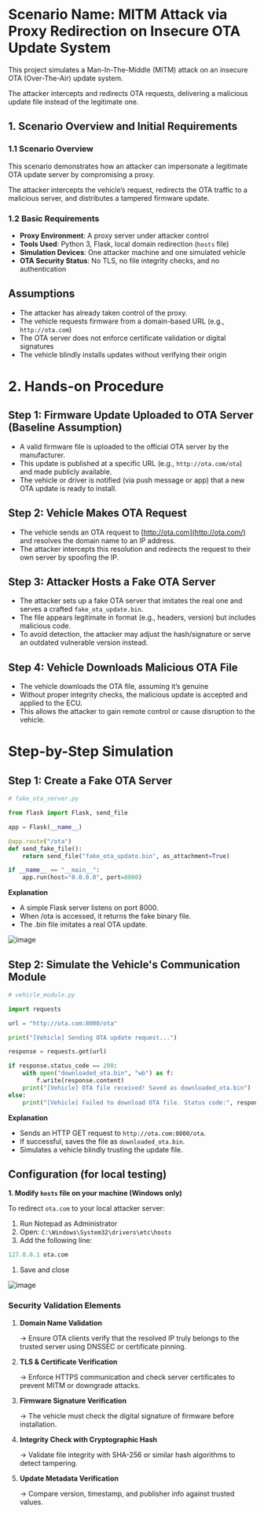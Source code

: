 # Scenario Name: MITM Attack via Proxy Redirection on Insecure OTA Update System

This project simulates a Man-In-The-Middle (MITM) attack on an insecure OTA (Over-The-Air) update system.

The attacker intercepts and redirects OTA requests, delivering a malicious update file instead of the legitimate one.

## 1. Scenario Overview and Initial Requirements

### 1.1 Scenario Overview

This scenario demonstrates how an attacker can impersonate a legitimate OTA update server by compromising a proxy.

The attacker intercepts the vehicle’s request, redirects the OTA traffic to a malicious server, and distributes a tampered firmware update.

### 1.2 Basic Requirements

- **Proxy Environment**: A proxy server under attacker control
- **Tools Used**: Python 3, Flask, local domain redirection (`hosts` file)
- **Simulation Devices**: One attacker machine and one simulated vehicle
- **OTA Security Status**: No TLS, no file integrity checks, and no authentication

## Assumptions

- The attacker has already taken control of the proxy.
- The vehicle requests firmware from a domain-based URL (e.g., `http://ota.com`)
- The OTA server does not enforce certificate validation or digital signatures
- The vehicle blindly installs updates without verifying their origin

# **2. Hands-on Procedure**

## Step 1: Firmware Update Uploaded to OTA Server (Baseline Assumption)

- A valid firmware file is uploaded to the official OTA server by the manufacturer.
- This update is published at a specific URL (e.g., `http://ota.com/ota`) and made publicly available.
- The vehicle or driver is notified (via push message or app) that a new OTA update is ready to install.

## Step 2: Vehicle Makes OTA Request

- The vehicle sends an OTA request to [http://ota.com](http://ota.com/) and resolves the domain name to an IP address.
- The attacker intercepts this resolution and redirects the request to their own server by spoofing the IP.

## Step 3: Attacker Hosts a Fake OTA Server

- The attacker sets up a fake OTA server that imitates the real one and serves a crafted `fake_ota_update.bin`.
- The file appears legitimate in format (e.g., headers, version) but includes malicious code.
- To avoid detection, the attacker may adjust the hash/signature or serve an outdated vulnerable version instead.

## Step 4: Vehicle Downloads Malicious OTA File

- The vehicle downloads the OTA file, assuming it’s genuine
- Without proper integrity checks, the malicious update is accepted and applied to the ECU.
- This allows the attacker to gain remote control or cause disruption to the vehicle.

# **Step-by-Step Simulation**

## **Step 1: Create a Fake OTA Server**

```python
# fake_ota_server.py

from flask import Flask, send_file

app = Flask(__name__)

@app.route("/ota")
def send_fake_file():
    return send_file("fake_ota_update.bin", as_attachment=True)

if __name__ == "__main__":
    app.run(host="0.0.0.0", port=8000)
```

**Explanation**

- A simple Flask server listens on port 8000.
- When /ota is accessed, it returns the fake binary file.
- The .bin file imitates a real OTA update.

![image](https://github.com/user-attachments/assets/adda3f2a-9f58-46a7-8b27-34544d66fa44)


## **Step 2: Simulate the Vehicle's Communication Module**

```python
# vehicle_module.py

import requests

url = "http://ota.com:8000/ota"

print("[Vehicle] Sending OTA update request...")

response = requests.get(url)

if response.status_code == 200:
    with open("downloaded_ota.bin", "wb") as f:
        f.write(response.content)
    print("[Vehicle] OTA file received! Saved as downloaded_ota.bin")
else:
    print("[Vehicle] Failed to download OTA file. Status code:", response.status_code)
```

**Explanation**

- Sends an HTTP GET request to `http://ota.com:8000/ota`.
- If successful, saves the file as `downloaded_ota.bin`.
- Simulates a vehicle blindly trusting the update file.

## **Configuration (for local testing)**

**1. Modify `hosts` file on your machine (Windows only)**

To redirect `ota.com` to your local attacker server:

1. Run Notepad as Administrator
2. Open: `C:\Windows\System32\drivers\etc\hosts`
3. Add the following line:

```python
127.0.0.1 ota.com
```

1. Save and close

![image](https://github.com/user-attachments/assets/a62f4bf1-0204-484b-8964-520d1fc68e54)


### Security Validation Elements

1. **Domain Name Validation**
    
    → Ensure OTA clients verify that the resolved IP truly belongs to the trusted server using DNSSEC or certificate pinning.
    
2. **TLS & Certificate Verification**
    
    → Enforce HTTPS communication and check server certificates to prevent MITM or downgrade attacks.
    
3. **Firmware Signature Verification**
    
    → The vehicle must check the digital signature of firmware before installation.
    
4. **Integrity Check with Cryptographic Hash**
    
    → Validate file integrity with SHA-256 or similar hash algorithms to detect tampering.
    
5. **Update Metadata Verification**
    
    → Compare version, timestamp, and publisher info against trusted values.
